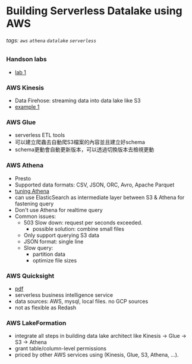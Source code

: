 # Building Serverless Datalake using AWS
###### tags: `aws` `athena` `datalake` `serverless`

### Handson labs
 - [lab 1](https://kimsharing.s3.amazonaws.com/2019-09-13-Handson-ServerlessDataLakeDayLab1.pdf?AWSAccessKeyId=AKIAJXFERAZG3IRDYXEA&Signature=C%2BK198PQvH2Uj9YO8Ww/d/qvYZw%3D&Expires=1568821127)

### AWS Kinesis
  - Data Firehose: streaming data into data lake like S3
  - [example 1](https://leemeng.tw/use-kinesis-streams-and-firehose-to-build-a-data-lake.html#%E5%BB%BA%E7%AB%8B%E4%B8%80%E5%80%8B-Kinesis-data-stream)

### AWS Glue
  - serverless ETL tools
  - 可以建立爬蟲去自動爬S3檔案的內容並且建立好schema
  - schema更動會自動更新版本，可以透過切換版本去檢視更動

### AWS Athena
  - Presto
  - Supported data formats: CSV, JSON, ORC, Avro, Apache Parquet
  - [tuning Athena](https://aws.amazon.com/blogs/big-data/top-10-performance-tuning-tips-for-amazon-athena/)
  - can use ElasticSearch as intermediate layer between S3 & Athena for fastening query
  - Don't use Athena for realtime query
  - Common issues:
    - 503 Slow down: request per seconds exceeded. 
      - possible solution: combine small files
    - Only support querying S3 data
    - JSON format: single line
    - Slow query:
      - partition data
      - optimize file sizes



### AWS Quicksight
  - [pdf](https://2019-new-jc-vue.s3-ap-northeast-1.amazonaws.com/Serverless-DataLake-Workshop-Quicksight.pdf)
  - serverless business intelligence service
  - data sources: AWS, mysql, local files. no GCP sources
  - not as flexible as Redash


### AWS LakeFormation
  - integrate all steps in building data lake architect like Kinesis -> Glue -> S3 -> Athena
  - grant table/column-level permissions
  - priced by other AWS services using (Kinesis, Glue, S3, Athena, ...). 


